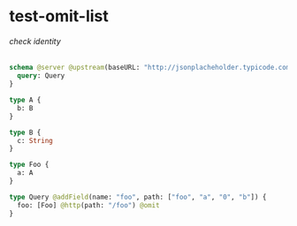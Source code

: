 # test-omit-list

###### check identity

####

```graphql @server
schema @server @upstream(baseURL: "http://jsonplacheholder.typicode.com") {
  query: Query
}

type A {
  b: B
}

type B {
  c: String
}

type Foo {
  a: A
}

type Query @addField(name: "foo", path: ["foo", "a", "0", "b"]) {
  foo: [Foo] @http(path: "/foo") @omit
}
```
